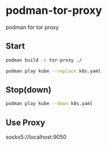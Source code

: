 # podman-tor-proxy
podman for tor proxy

## Start
```bash
podman build -t tor-proxy ./

podman play kube --replace k8s.yaml
```

## Stop(down)
```bash
podman play kube --down k8s.yaml
```

## Use Proxy
socks5://localhost:9050
